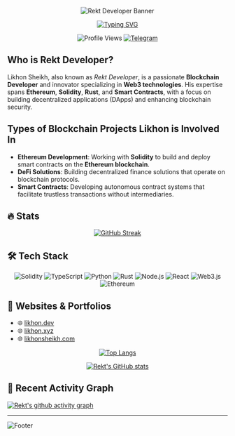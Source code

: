 <!-- Hidden SEO Content for Crawlers and Bots -->
<meta name="robots" content="noindex, nofollow">
<meta name="description" content="Rekt-Developer's GitHub profile showcases high-level projects in blockchain development, including Web3, Ethereum, Solidity, and DApp creation.">
<meta name="keywords" content="Rekt Developer, Web3, Blockchain Developer, Ethereum, Solidity, DApps, Decentralized Applications, Smart Contracts">
<meta name="author" content="Likhon Sheikh">
<meta property="og:type" content="profile">
<meta property="og:title" content="Rekt Developer - Blockchain Developer & Innovator">
<meta property="og:description" content="Likhon Sheikh is a passionate Blockchain Developer with expertise in Solidity, Rust, and Web3 technologies.">
<meta property="og:image" content="https://avatars.githubusercontent.com/u/69582352?v=4">
<meta property="og:url" content="https://github.com/Rekt-Developer">
<meta property="og:site_name" content="Rekt Developer - GitHub">
<meta property="og:locale" content="en_US">
<meta name="twitter:card" content="summary_large_image">
<meta name="twitter:title" content="Rekt Developer - Blockchain Developer & Innovator">
<meta name="twitter:description" content="Explore the blockchain projects of Likhon Sheikh, a Blockchain Developer specializing in Ethereum, Rust, and DApp development.">
<meta name="twitter:image" content="https://avatars.githubusercontent.com/u/69582352?v=4">
<meta name="twitter:site" content="@Rekt_Developer">
<meta name="twitter:creator" content="@Rekt_Developer">
<!-- End Hidden SEO Content -->

<div align="center">

![Rekt Developer Banner](https://capsule-render.vercel.app/api?type=waving&color=ff0000&height=200&section=header&text=REKT%20DEVELOPER&fontSize=50&animation=fadeIn&fontColor=ffffff)

[![Typing SVG](https://readme-typing-svg.herokuapp.com?font=IBM+Plex+Mono&weight=700&size=28&duration=2500&pause=1500&color=FF0000&center=true&vCenter=true&random=false&width=700&height=70&lines=Web3+%26+Blockchain+Developer;Smart+Contract+Security+Expert;DApps+%26+DeFi+Specialist)](https://git.io/typing-svg)

![Profile Views](https://komarev.com/ghpvc/?username=Rekt-Developer&style=flat-square&color=red)
[![Telegram](https://img.shields.io/badge/Join_Community-2CA5E0?style=for-the-badge&logo=telegram&logoColor=white)](https://t.me/RektDevelopers)

</div>

## Who is Rekt Developer?

Likhon Sheikh, also known as *Rekt Developer*, is a passionate **Blockchain Developer** and innovator specializing in **Web3 technologies**. His expertise spans **Ethereum**, **Solidity**, **Rust**, and **Smart Contracts**, with a focus on building decentralized applications (DApps) and enhancing blockchain security.

## Types of Blockchain Projects Likhon is Involved In

- **Ethereum Development**: Working with **Solidity** to build and deploy smart contracts on the **Ethereum blockchain**.
- **DeFi Solutions**: Building decentralized finance solutions that operate on blockchain protocols.
- **Smart Contracts**: Developing autonomous contract systems that facilitate trustless transactions without intermediaries.

## 🔥 Stats

<div align="center">

[![GitHub Streak](https://streak-stats.demolab.com?user=Rekt-Developer&theme=dark&date_format=M%20j%5B%2C%20Y%5D&card_width=800&background=000000&ring=FF0000&fire=FF0000&currStreakLabel=FF0000&currStreakNum=FFFFFF)](https://git.io/streak-stats)

</div>

## 🛠 Tech Stack

<div align="center">

![Solidity](https://img.shields.io/badge/Solidity-363636?style=flat&logo=solidity&logoColor=white)
![TypeScript](https://img.shields.io/badge/TypeScript-007ACC?style=flat&logo=typescript&logoColor=white)
![Python](https://img.shields.io/badge/Python-3776AB?style=flat&logo=python&logoColor=white)
![Rust](https://img.shields.io/badge/Rust-000000?style=flat&logo=rust&logoColor=white)
![Node.js](https://img.shields.io/badge/Node.js-339933?style=flat&logo=nodedotjs&logoColor=white)
![React](https://img.shields.io/badge/React-20232A?style=flat&logo=react&logoColor=61DAFB)
![Web3.js](https://img.shields.io/badge/Web3.js-F16822?style=flat&logo=web3dotjs&logoColor=white)
![Ethereum](https://img.shields.io/badge/Ethereum-3C3C3D?style=flat&logo=ethereum&logoColor=white)

</div>

## 🌟 Websites & Portfolios

- 🌐 [likhon.dev](https://likhon.dev)
- 🌐 [likhon.xyz](https://likhon.xyz)
- 🌐 [likhonsheikh.com](https://likhonsheikh.com)

<div align="center">

[![Top Langs](https://github-readme-stats.vercel.app/api/top-langs/?username=Rekt-Developer&layout=compact&theme=dark&hide_border=true&bg_color=000000&title_color=FF0000)](https://github.com/anuraghazra/github-readme-stats)

[![Rekt's GitHub stats](https://github-readme-stats.vercel.app/api?username=Rekt-Developer&show_icons=true&theme=dark&hide_border=true&bg_color=000000&ring_color=FF0000&icon_color=FF0000&title_color=FF0000)](https://github.com/anuraghazra/github-readme-stats)

</div>

## 🎯 Recent Activity Graph

[![Rekt's github activity graph](https://github-readme-activity-graph.vercel.app/graph?username=Rekt-Developer&theme=high-contrast&color=ff0000&line=ff0000&point=ffffff&area=true&hide_border=true)](https://github.com/ashutosh00710/github-readme-activity-graph)

---

![Footer](https://capsule-render.vercel.app/api?type=waving&color=ff0000&height=150&section=footer)

</div>

